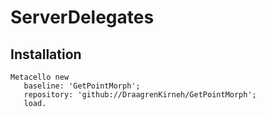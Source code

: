 # ServerDelegates

## Installation

```Smalltalk
Metacello new
   baseline: 'GetPointMorph';
   repository: 'github://DraagrenKirneh/GetPointMorph';
   load.
```
